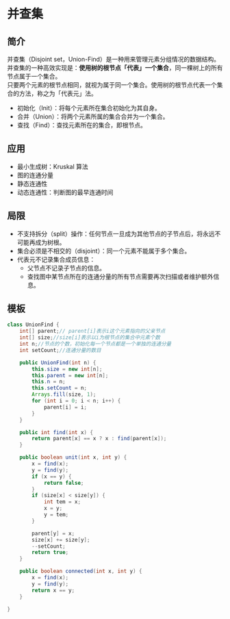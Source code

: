 # 并查集

## 简介

并查集（Disjoint set，Union-Find）是一种用来管理元素分组情况的数据结构。  
并查集的一种高效实现是：**使用树的根节点「代表」一个集合**，同一棵树上的所有节点属于一个集合。  
只要两个元素的根节点相同，就视为属于同一个集合。使用树的根节点代表一个集合的方法，称之为「代表元」法。

- 初始化（Init）：将每个元素所在集合初始化为其自身。
- 合并（Union）：将两个元素所属的集合合并为一个集合。
- 查找（Find）：查找元素所在的集合，即根节点。

## 应用

- 最小生成树：Kruskal 算法
- 图的连通分量
- 静态连通性
- 动态连通性：判断图的最早连通时间

## 局限

- 不支持拆分（split）操作：任何节点一旦成为其他节点的子节点后，将永远不可能再成为树根。
- 集合必须是不相交的（disjoint）：同一个元素不能属于多个集合。
- 代表元不记录集合成员信息：
    - 父节点不记录子节点的信息。
    - 查找图中某节点所在的连通分量的所有节点需要再次扫描或者维护额外信息。

## 模板

```java
class UnionFind {
    int[] parent;// parent[i]表示i这个元素指向的父亲节点
    int[] size;//size[i]表示以i为根节点的集合中元素个数
    int n;//节点的个数，初始化每一个节点都是一个单独的连通分量
    int setCount;//连通分量的数目

    public UnionFind(int n) {
        this.size = new int[n];
        this.parent = new int[n];
        this.n = n;
        this.setCount = n;
        Arrays.fill(size, 1);
        for (int i = 0; i < n; i++) {
            parent[i] = i;
        }
    }

    public int find(int x) {
        return parent[x] == x ? x : find(parent[x]);
    }

    public boolean unit(int x, int y) {
        x = find(x);
        y = find(y);
        if (x == y) {
            return false;
        }
        if (size[x] < size[y]) {
            int tem = x;
            x = y;
            y = tem;
        }

        parent[y] = x;
        size[x] += size[y];
        --setCount;
        return true;
    }

    public boolean connected(int x, int y) {
        x = find(x);
        y = find(y);
        return x == y;
    }

}
```